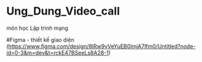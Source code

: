 # Ung_Dung_Video_call
môn học Lập trình mạng

#Figma - thiết kế giao diện
(https://www.figma.com/design/8lRw9vVeYuEB0lmjA7lfm0/Untitled?node-id=0-3&m=dev&t=rckE47BSeeLs8A28-1)
